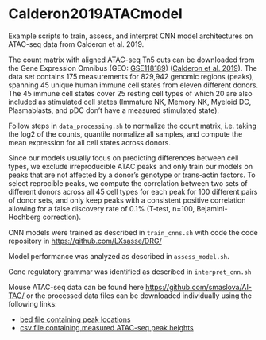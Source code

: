 # Calderon2019ATACmodel
Example scripts to train, assess, and interpret CNN model architectures on ATAC-seq data from Calderon et al. 2019.

The count matrix with aligned ATAC-seq Tn5 cuts can be downloaded from the Gene Expression Omnibus (GEO: [GSE118189](https://www.ncbi.nlm.nih.gov/geo/query/acc.cgi?acc=GSE118189)) ([Calderon et al. 2019](https://www.nature.com/articles/s41588-019-0505-9)). The data set contains 175 measurements for 829,942 genomic regions (peaks), spanning 45 unique human immune cell states from eleven different donors. The 45 immune cell states cover 25 resting cell types of which 20 are also included as stimulated cell states (Immature NK, Memory NK, Myeloid DC, Plasmablasts, and pDC don’t have a measured stimulated state). 

Follow steps in `data_processing.sh` to normalize the count matrix, i.e. taking the log2 of the counts, quantile normalize all samples, and compute the mean expression for all cell states across donors. 

Since our models usually focus on predicting differences between cell types, we exclude irreproducible ATAC peaks and only train our models on peaks that are not affected by a donor’s genotype or trans-actin factors. To select reprocible peaks, we compute the correlation between two sets of different donors across all 45 cell types for each peak for 100 different pairs of donor sets, and only keep peaks with a consistent positive correlation allowing for a false discovery rate of 0.1% (T-test, n=100, Bejamini-Hochberg correction). 

CNN models were trained as described in `train_cnns.sh` with code the code repository in https://github.com/LXsasse/DRG/

Model performance was analyzed as described in `assess_model.sh`. 

Gene regulatory grammar was identified as described in `interpret_cnn.sh`

Mouse ATAC-seq data can be found here https://github.com/smaslova/AI-TAC/
or the processed data files can be downloaded individually using the following links:
- [bed file containing peak locations](https://www.dropbox.com/s/r8drj2wxc07bt4j/ImmGenATAC1219.peak_matched.txt?dl=0)
- [csv file containing measured ATAC-seq peak heights](https://www.dropbox.com/s/7mmd4v760eux755/mouse_peak_heights.csv?dl=0)



